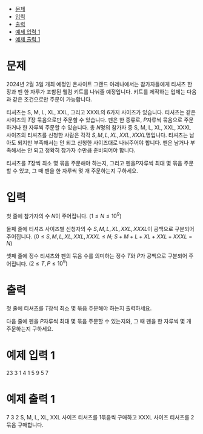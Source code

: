 <!--toc:start-->
- [문제](#문제)
- [입력](#입력)
- [출력](#출력)
- [예제 입력 1](#예제-입력-1)
- [예제 출력 1](#예제-출력-1)
<!--toc:end-->

# 문제
2024년 2월 3일 개최 예정인 온사이트 그랜드 아레나에서는 참가자들에게 티셔츠 한 장과 펜 한 자루가 포함된 웰컴 키트를 나눠줄 예정입니다. 키트를 제작하는 업체는 다음과 같은 조건으로만 주문이 가능합니다.

티셔츠는 S, M, L, XL, XXL, 그리고 XXXL의 6가지 사이즈가 있습니다. 티셔츠는 같은 사이즈의 $T$장 묶음으로만 주문할 수 있습니다.
펜은 한 종류로, $P$자루씩 묶음으로 주문하거나 한 자루씩 주문할 수 있습니다.
총 $N$명의 참가자 중 S, M, L, XL, XXL, XXXL 사이즈의 티셔츠를 신청한 사람은 각각 $S, M, L, XL, XXL, XXXL$명입니다.
티셔츠는 남아도 되지만 부족해서는 안 되고 신청한 사이즈대로 나눠주어야 합니다. 펜은 남거나 부족해서는 안 되고 정확히 참가자 수만큼 준비되어야 합니다.

티셔츠를 $T$장씩 최소 몇 묶음 주문해야 하는지, 그리고 펜을$P$자루씩 최대 몇 묶음 주문할 수 있고,
그 때 펜을 한 자루씩 몇 개 주문하는지 구하세요.

# 입력
첫 줄에 참가자의 수 $N$이 주어집니다. $(1 \le N \le 10^9)$ 

둘째 줄에 티셔츠 사이즈별 신청자의 수 
$S, M, L, XL, XXL, XXXL$이 공백으로 구분되어 주어집니다. 
$(0 \le S, M, L, XL, XXL, XXXL \le N;$ 
$S + M + L + XL + XXL + XXXL = N)$ 

셋째 줄에 정수 티셔츠와 펜의 묶음 수를 의미하는 정수 
$T$와 
$P$가 공백으로 구분되어 주어집니다. 
$(2 \le T, P \le 10^9)$ 

# 출력
첫 줄에 티셔츠를 
$T$장씩 최소 몇 묶음 주문해야 하는지 출력하세요.

다음 줄에 펜을 
$P$자루씩 최대 몇 묶음 주문할 수 있는지와, 그 때 펜을 한 자루씩 몇 개 주문하는지 구하세요.

# 예제 입력 1 
23
3 1 4 1 5 9
5 7
# 예제 출력 1 
7
3 2
S, M, L, XL, XXL 사이즈 티셔츠를 
$1$묶음씩 구매하고 XXXL 사이즈 티셔츠를 
$2$묶음 구매합니다.
